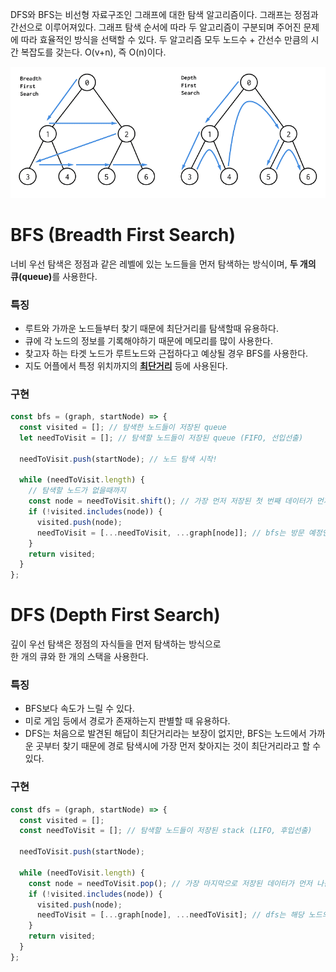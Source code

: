 DFS와 BFS는 비선형 자료구조인 그래프에 대한 탐색 알고리즘이다. 그래프는 정점과 간선으로 이루어져있다. 그래프 탐색 순서에 따라 두 알고리즘이 구분되며 주어진 문제에 따라 효율적인 방식을 선택할 수 있다. 두 알고리즘 모두 노드수 + 간선수 만큼의 시간 복잡도를 갖는다. O(v+n), 즉 O(n)이다.

<img src="../images/bfs_dfs.png"></img>

# BFS (Breadth First Search)

너비 우선 탐색은 정점과 같은 레벨에 있는 노드들을 먼저 탐색하는 방식이며, <b>두 개의 큐(queue)</b>를 사용한다.

### 특징

- 루트와 가까운 노드들부터 찾기 때문에 최단거리를 탐색할때 유용하다.
- 큐에 각 노드의 정보를 기록해야하기 때문에 메모리를 많이 사용한다.
- 찾고자 하는 타겟 노드가 루트노드와 근접하다고 예상될 경우 BFS를 사용한다.
- 지도 어플에서 특정 위치까지의 <b><u>최단거리</u></b> 등에 사용된다.

### 구현

```js
const bfs = (graph, startNode) => {
  const visited = []; // 탐색한 노드들이 저장된 queue
  let needToVisit = []; // 탐색할 노드들이 저장된 queue (FIFO, 선입선출)

  needToVisit.push(startNode); // 노드 탐색 시작!

  while (needToVisit.length) {
    // 탐색할 노드가 없을때까지
    const node = needToVisit.shift(); // 가장 먼저 저장된 첫 번째 데이터가 먼저 나감 (queue)
    if (!visited.includes(node)) {
      visited.push(node);
      needToVisit = [...needToVisit, ...graph[node]]; // bfs는 방문 예정인 노드를 우선 두고, 꺼내온 노드의 자식 노드들을 뒤에 위치시킨다.
    }
    return visited;
  }
};
```

# DFS (Depth First Search)

깊이 우선 탐색은 정점의 자식들을 먼저 탐색하는 방식으로 <br>한 개의 큐와 한 개의 스택</b>을 사용한다.

### 특징

- BFS보다 속도가 느릴 수 있다.
- 미로 게임 등에서 경로가 존재하는지 판별할 때 유용하다.
- DFS는 처음으로 발견된 해답이 최단거리라는 보장이 없지만, BFS는 노드에서 가까운 곳부터 찾기 때문에 경로 탐색시에 가장 먼저 찾아지는 것이 최단거리라고 할 수 있다.

### 구현

```js
const dfs = (graph, startNode) => {
  const visited = [];
  const needToVisit = []; // 탐색할 노드들이 저장된 stack (LIFO, 후입선출)

  needToVisit.push(startNode);

  while (needToVisit.length) {
    const node = needToVisit.pop(); // 가장 마지막으로 저장된 데이터가 먼저 나감 (stack)
    if (!visited.includes(node)) {
      visited.push(node);
      needToVisit = [...graph[node], ...needToVisit]; // dfs는 해당 노드의 가장 마지막 자식 노드까지 다 탐색하고 나서 그 다음으로 방문 예정이었던 노드를 탐색한다.
    }
    return visited;
  }
};
```
